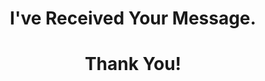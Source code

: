 ---
layout: page
title: >
     <h1>I've Received Your Message.</h1>
     <h1>Thank You!</h1>
permalink: /thank-you/
feature-img: "img/sample_feature_img_2.png"
hide: true
---